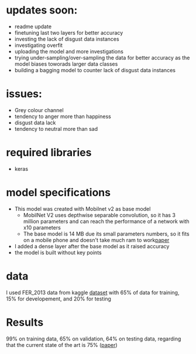# updates soon:
- readme update
- finetuning last two layers for better accuracy
- investing the lack of disgust data instances
- investigating overfit
- uploading the model and more investigations
- trying under-sampling/over-sampling the data for better accuracy as the model biases toworads larger data classes
- building a bagging model to counter lack of disgust data instances

# issues:
- Grey colour channel
- tendency to anger more than happiness
- disgust data lack
- tendency to neutral more than sad


# required libraries
- keras

# model specifications
- This model was created with Mobilnet v2 as base model
  - MobilNet V2 uses depthwise separable convolution, so it has 3 million parameters and can reach the performance of a network with x10 parameters
  - The base model is 14 MB due its small parameters numbers, so it fits on a mobile phone and doesn't take much ram to work[paper](https://arxiv.org/pdf/1804.10892.pdf)
- I added a dense layer after the base model as it raised accuracy
- the model is built without key points

# data
I used FER_2013 data from kaggle [dataset](https://www.kaggle.com/msambare/fer2013) with 65% of data for training, 15% for developement, and 20% for testing


# Results
99% on training data, 65% on validation, 64% on testing data, regarding that the current state of the art is 75% ([paper](https://arxiv.org/pdf/1804.10892.pdf#:~:text=With%20a%20top%20ac%2D%20curacy,the%20best%20accuracy%20of%2087.76%25.))
